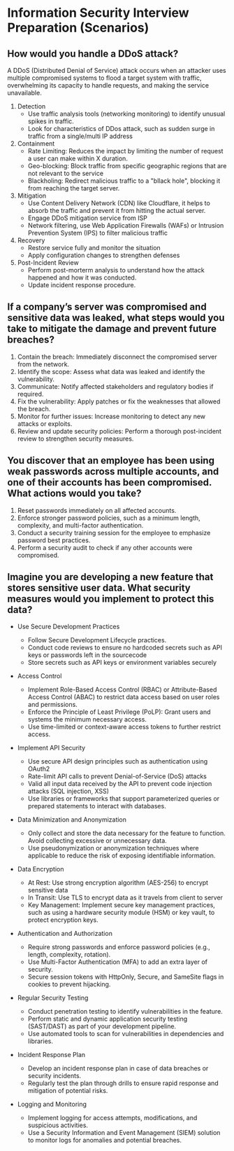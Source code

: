 # Information Security Interview Preparation (Scenarios)

## How would you handle a DDoS attack?

A DDoS (Distributed Denial of Service) attack occurs when an attacker uses multiple compromised systems to flood a target system with traffic, overwhelming its capacity to handle requests, and making the service unavailable.

1. Detection
   - Use traffic analysis tools (networking monitoring) to identify unusual spikes in traffic.
   - Look for characteristics of DDos attack, such as sudden surge in traffic from a single/multi IP address
2. Containment
   - Rate Limiting: Reduces the impact by limiting the number of request a user can make within X duration.
   - Geo-blocking: Block traffic from specific geographic regions that are not relevant to the service
   - Blackholing: Redirect malicious traffic to a "bllack hole", blocking it from reaching the target server.
3. Mitigation
   - Use Content Delivery Network (CDN) like Cloudflare, it helps to absorb the traffic and prevent it from hitting the actual server.
   - Engage DDoS mitigation service from ISP
   - Network filtering, use Web Application Firewalls (WAFs) or Intrusion Prevention System (IPS) to filter malicious traffic
4. Recovery
   - Restore service fully and monitor the situation
   - Apply configuration changes to strengthen defenses
5. Post-Incident Review
   - Perform post-morterm analysis to understand how the attack happened and how it was conducted.
   - Update incident response procedure.

## If a company’s server was compromised and sensitive data was leaked, what steps would you take to mitigate the damage and prevent future breaches?

1. Contain the breach: Immediately disconnect the compromised server from the network.
2. Identify the scope: Assess what data was leaked and identify the vulnerability.
3. Communicate: Notify affected stakeholders and regulatory bodies if required.
4. Fix the vulnerability: Apply patches or fix the weaknesses that allowed the breach.
5. Monitor for further issues: Increase monitoring to detect any new attacks or exploits.
6. Review and update security policies: Perform a thorough post-incident review to strengthen security measures.

## You discover that an employee has been using weak passwords across multiple accounts, and one of their accounts has been compromised. What actions would you take?

1. Reset passwords immediately on all affected accounts.
2. Enforce stronger password policies, such as a minimum length, complexity, and multi-factor authentication.
3. Conduct a security training session for the employee to emphasize password best practices.
4. Perform a security audit to check if any other accounts were compromised.

## Imagine you are developing a new feature that stores sensitive user data. What security measures would you implement to protect this data?

- Use Secure Development Practices

  - Follow Secure Development Lifecycle practices.
  - Conduct code reviews to ensure no hardcoded secrets such as API keys or passwords left in the sourcecode
  - Store secrets such as API keys or environment variables securely

- Access Control

  - Implement Role-Based Access Control (RBAC) or Attribute-Based Access Control (ABAC) to restrict data access based on user roles and permissions.
  - Enforce the Principle of Least Privilege (PoLP): Grant users and systems the minimum necessary access.
  - Use time-limited or context-aware access tokens to further restrict access.

- Implement API Security

  - Use secure API design principles such as authentication using OAuth2
  - Rate-limit API calls to prevent Denial-of-Service (DoS) attacks
  - Valid all input data received by the API to prevent code injection attacks (SQL injection, XSS)
  - Use libraries or frameworks that support parameterized queries or prepared statements to interact with databases.

- Data Minimization and Anonymization

  - Only collect and store the data necessary for the feature to function. Avoid collecting excessive or unnecessary data.
  - Use pseudonymization or anonymization techniques where applicable to reduce the risk of exposing identifiable information.

- Data Encryption

  - At Rest: Use strong encryption algorithm (AES-256) to encrypt sensitive data
  - In Transit: Use TLS to encrypt data as it travels from client to server
  - Key Management: Implement secure key management practices, such as using a hardware security module (HSM) or key vault, to protect encryption keys.

- Authentication and Authorization

  - Require strong passwords and enforce password policies (e.g., length, complexity, rotation).
  - Use Multi-Factor Authentication (MFA) to add an extra layer of security.
  - Secure session tokens with HttpOnly, Secure, and SameSite flags in cookies to prevent hijacking.

- Regular Security Testing

  - Conduct penetration testing to identify vulnerabilities in the feature.
  - Perform static and dynamic application security testing (SAST/DAST) as part of your development pipeline.
  - Use automated tools to scan for vulnerabilities in dependencies and libraries.

- Incident Response Plan

  - Develop an incident response plan in case of data breaches or security incidents.
  - Regularly test the plan through drills to ensure rapid response and mitigation of potential risks.

- Logging and Monitoring
  - Implement logging for access attempts, modifications, and suspicious activities.
  - Use a Security Information and Event Management (SIEM) solution to monitor logs for anomalies and potential breaches.
